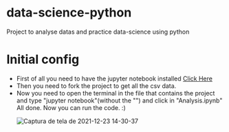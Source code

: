 # data-science-python
Project to analyse datas and practice data-science using python

# Initial config
<ul>
  <li/> First of all you need to have the jupyter notebook installed <a href="https://jupyter.readthedocs.io/en/latest/install/notebook-classic.html">Click Here</a>
  <li/> Then you need to fork the project to get all the csv data. 
  <li/> Now you need to open the terminal in the file that contains the project and type "jupyter notebook"(without the "") and click in "Analysis.ipynb"
All done. Now you can run the code. :)

![Captura de tela de 2021-12-23 14-30-37](https://user-images.githubusercontent.com/83103221/147279496-778dce86-0b78-40c9-9e41-155ca33f848f.png)
